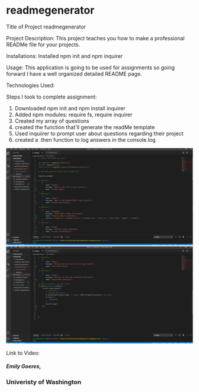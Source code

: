 # readmegenerator
Title of Project
readmegenerator

Project Description:
This project teaches you how to make a professional READMe file for your projects.

Installations:
Installed npm init and npm inquirer

Usage:
This application is going to be used for assignments so going forward I have a well organized detailed README page.

Technologies Used:

Steps I took to complete assignment:
1. Downloaded npm init and npm install inquirer
2. Added npm modules: require fs, require inquirer
3. Created my array of questions
4. created the function that'll generate the readMe template
5. Used inquiirer to prompt user about questions regarding their project
6. created a .then function to log answers in the console.log 

![README Generator](https://github.com/emilygoeres/readmegenerator/blob/master/readme.PNG) 
![README Generator](https://github.com/emilygoeres/readmegenerator/blob/master/readme1.png) 

Link to Video:


##### Emily Goeres, 
### Univeristy of Washington